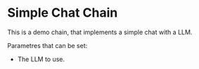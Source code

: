 # Simple Chat Chain

This is a demo chain, that implements a simple chat with a LLM.

Parametres that can be set:

* The LLM to use.